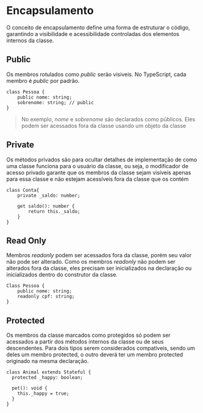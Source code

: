 # Encapsulamento

O conceito de encapsulamento define uma forma de estruturar o código, garantindo a visibilidade e acessibilidade controladas dos elementos internos da classe.

## Public

Os membros rotulados como _public_ serão visiveis. No TypeScript, cada membro é _public_ por padrão. 

```
class Pessoa {
    public nome: string;
    sobrenome: string; // public
}
```

> No exemplo, _nome_ e _sobrenome_ são declarados como públicos. Eles podem ser acessados fora da classe usando um objeto da classe

## Private

Os métodos privados são para ocultar detalhes de implementação de como uma classe funciona para o usuário da classe, ou seja, o modificador de acesso privado garante que os membros da classe sejam visíveis apenas para essa classe e não estejam acessíveis fora da classe que os contém

```
class Conta{
    private _saldo: number;

    get saldo(): number {
        return this._saldo; 
    }
}
```

## Read Only

Membros _readonly_ podem ser acessados fora da classe, porém seu valor não pode ser alterado. Como os membros _readonly_ não podem ser alterados fora da classe, eles precisam ser inicializados na declaração ou inicializados dentro do construtor da classe.

```
Class Pessoa { 
    public nome: string; 
    readonly cpf: string; 
} 
```

## Protected

Os membros da classe marcados como protegidos só podem ser acessados a partir dos métodos internos da classe ou de seus descendentes. Para dois tipos serem considerados compatíveis, sendo um deles um membro protected, o outro deverá ter um membro protected originado na mesma declaração.

```
class Animal extends Stateful {
  protected _happy: boolean;
 
  pet(): void {
    this._happy = true;
  }
}
```
